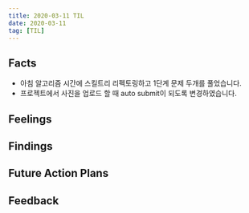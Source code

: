 ```yaml
---
title: 2020-03-11 TIL
date: 2020-03-11
tag: [TIL]
---
```


## Facts

- 아침 알고리즘 시간에 스킬트리 리펙토링하고 1단계 문제 두개를 풀었습니다.
- 프로젝트에서 사진을 업로드 할 때 auto submit이 되도록 변경하였습니다.

## Feelings

## Findings

## Future Action Plans

## Feedback
